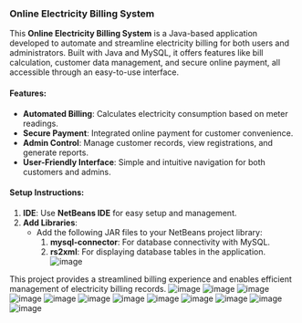 ### Online Electricity Billing System

This **Online Electricity Billing System** is a Java-based application developed to automate and streamline electricity billing for both users and administrators. Built with Java and MySQL, it offers features like bill calculation, customer data management, and secure online payment, all accessible through an easy-to-use interface.

#### Features:
- **Automated Billing**: Calculates electricity consumption based on meter readings.
- **Secure Payment**: Integrated online payment for customer convenience.
- **Admin Control**: Manage customer records, view registrations, and generate reports.
- **User-Friendly Interface**: Simple and intuitive navigation for both customers and admins.

#### Setup Instructions:
1. **IDE**: Use **NetBeans IDE** for easy setup and management.
2. **Add Libraries**:
   - Add the following JAR files to your NetBeans project library:
     1. **mysql-connector**: For database connectivity with MySQL.
     2. **rs2xml**: For displaying database tables in the application.
![image](https://github.com/user-attachments/assets/51e4a1bc-449c-4e47-8f85-5aedcbdbb12f)

This project provides a streamlined billing experience and enables efficient management of electricity billing records.
![image](https://github.com/user-attachments/assets/d017284e-a0e9-439c-9d96-15d62cd0422a)
![image](https://github.com/user-attachments/assets/6c037b6f-d85b-478e-8fcb-483bf0560181)
![image](https://github.com/user-attachments/assets/7625d7fc-3369-429a-ad0f-600e6c809be0)
![image](https://github.com/user-attachments/assets/944d987e-f34d-4ac4-84ff-b62315c6da78)
![image](https://github.com/user-attachments/assets/92d46c82-33ae-4173-a267-188d54e9be3b)
![image](https://github.com/user-attachments/assets/196595fc-1df6-464b-ba75-1175a6ba96a9)
![image](https://github.com/user-attachments/assets/d2ba67f2-4350-4d6f-a685-fcdf69269e7a)
![image](https://github.com/user-attachments/assets/a1d69167-c157-42b0-8a8f-0db71146d6e4)
![image](https://github.com/user-attachments/assets/614e2449-fd4f-41a0-9a0b-23c9b92c259f)
![image](https://github.com/user-attachments/assets/9ef09fe5-4a44-4294-91a9-e68acc3c8b2f)
![image](https://github.com/user-attachments/assets/a91d4b07-b51f-4dd4-8374-df96642ac626)
![image](https://github.com/user-attachments/assets/a261709d-b1bd-4c00-a824-0d36ae21b0ee)










